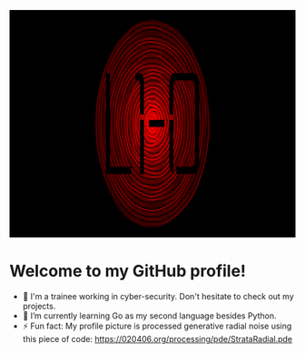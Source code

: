 
<p align="center"><img src="https://raw.githubusercontent.com/L1-0/L1-0/main/L1-0.radialnoise.wide.jpg?raw=true" height="400px"></p>

# **Welcome to my GitHub profile!**
- 🔭 I'm a trainee working in cyber-security. Don't hesitate to check out my projects.
- 🌱 I’m currently learning Go as my second language besides Python.
- ⚡ Fun fact: My profile picture is processed generative radial noise using this piece of code: https://020406.org/processing/pde/StrataRadial.pde
<!--
**L1-0/L1-0** is a ✨ _special_ ✨ repository because its `README.md` (this file) appears on your GitHub profile.

Here are some ideas to get you started:

- 🔭 I’m currently working on ...
- 🌱 I’m currently learning ...
- 👯 I’m looking to collaborate on ...
- 🤔 I’m looking for help with ...
- 💬 Ask me about ...
- 📫 How to reach me: ...
- 😄 Pronouns: ...
- ⚡ Fun fact: ...
-->
